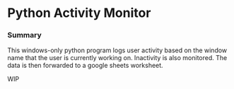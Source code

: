 # Python Activity Monitor

### Summary
This windows-only python program logs user activity based on the window name that the user is currently working on. Inactivity is also monitored. The data is then forwarded to a google sheets worksheet.

WIP

